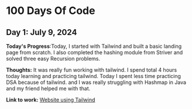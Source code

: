 # 100 Days Of Code

## Day 1: July 9, 2024 

**Today's Progress**:Today, I started with Tailwind and built a basic landing page from scratch. I also completed the hashing module from Striver and solved three easy Recursion problems.

**Thoughts:** It was really fun working with tailwind. I spend total 4 hours today learning and practicing tailwind. Today I spent less time practicing DSA because of tailwind. and I was really struggling with Hashmap in Java and my friend helped me with that.

**Link to work:** [Website using Tailwind](https://x.com/rnkktt/status/1810727259608601051)

